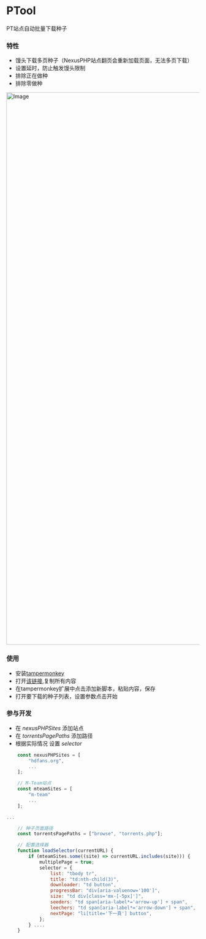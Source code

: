 # PTool
PT站点自动批量下载种子

### 特性
* 馒头下载多页种子（NexusPHP站点翻页会重新加载页面，无法多页下载）
* 设置延时，防止触发馒头限制
* 排除正在做种
* 排除零做种
<img width="1440" alt="Image" src="https://github.com/AboutCXJ/PTool/main/img/Screen1.png" />

### 使用
* 安装[tampermonkey](https://www.tampermonkey.net/)
* 打开[该链接](https://raw.githubusercontent.com/AboutCXJ/PTool/main/PTool.js),复制所有内容
* 在tampermonkey扩展中点击添加新脚本，粘贴内容，保存
* 打开要下载的种子列表，设置参数点击开始


### 参与开发

* 在 _nexusPHPSites_ 添加站点
* 在 _torrentsPagePaths_ 添加路径
* 根据实际情况 设置 _selector_

``` js
    const nexusPHPSites = [
        "hdfans.org",
        ...
    ];

    // M-Team站点
    const mteamSites = [
        "m-team"
        ...
    ];

...

    // 种子页面路径
    const torrentsPagePaths = ["browse", "torrents.php"];

    // 配置选择器
    function loadSelector(currentURL) {
        if (mteamSites.some((site) => currentURL.includes(site))) {
            multiplePage = true;
            selector = {
                list: "tbody tr",
                title: "td:nth-child(3)",
                downloader: "td button",
                progressBar: "div[aria-valuenow='100']",
                size: "td div[class='mx-[-5px]']",
                seeders: "td span[aria-label*='arrow-up'] + span",
                leechers: "td span[aria-label*='arrow-down'] + span",
                nextPage: "li[title='下一頁'] button",
            };
        } ....
    }
```